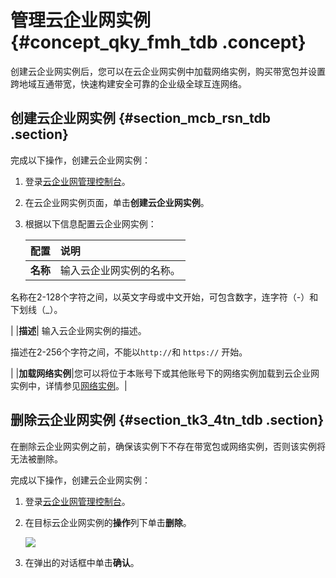 # 管理云企业网实例 {#concept_qky_fmh_tdb .concept}

创建云企业网实例后，您可以在云企业网实例中加载网络实例，购买带宽包并设置跨地域互通带宽，快速构建安全可靠的企业级全球互连网络。

## 创建云企业网实例 {#section_mcb_rsn_tdb .section}

完成以下操作，创建云企业网实例：

1.  登录[云企业网管理控制台](https://cen.console.aliyun.com/)。
2.  在云企业网实例页面，单击**创建云企业网实例**。
3.  根据以下信息配置云企业网实例：

    |配置|说明|
    |:-|:-|
    |**名称**| 输入云企业网实例的名称。

 名称在2-128个字符之间，以英文字母或中文开始，可包含数字，连字符（-）和下划线（\_）。

 |
    |**描述**| 输入云企业网实例的描述。

 描述在2-256个字符之间，不能以`http://`和 `https://` 开始。

 |
    |**加载网络实例**|您可以将位于本账号下或其他账号下的网络实例加载到云企业网实例中，详情参见[网络实例](intl.zh-CN/用户指南/网络实例.md#)。|


## 删除云企业网实例 {#section_tk3_4tn_tdb .section}

在删除云企业网实例之前，确保该实例下不存在带宽包或网络实例，否则该实例将无法被删除。

完成以下操作，创建云企业网实例：

1.  登录[云企业网管理控制台](https://cen.console.aliyun.com/)。
2.  在目标云企业网实例的**操作**列下单击**删除**。

    ![](http://static-aliyun-doc.oss-cn-hangzhou.aliyuncs.com/assets/img/3048/1537974744905_zh-CN.png)

3.  在弹出的对话框中单击**确认**。

